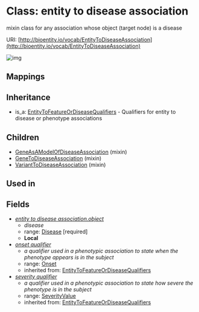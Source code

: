 # Class: entity to disease association


mixin class for any association whose object (target node) is a disease

URI: [http://bioentity.io/vocab/EntityToDiseaseAssociation](http://bioentity.io/vocab/EntityToDiseaseAssociation)

![img](http://yuml.me/diagram/nofunky;dir:TB/class/\[EntityToDiseaseAssociation]-%20onset%20qualifier(i)%20%3F>\[Onset],%20\[EntityToDiseaseAssociation]-%20severity%20qualifier(i)%20%3F>\[SeverityValue],%20\[EntityToDiseaseAssociation]-%20object>\[Disease],%20\[VariantToDiseaseAssociation]uses%20-.->\[EntityToDiseaseAssociation],%20\[GeneToDiseaseAssociation]uses%20-.->\[EntityToDiseaseAssociation],%20\[GeneAsAModelOfDiseaseAssociation]uses%20-.->\[EntityToDiseaseAssociation],%20\[EntityToFeatureOrDiseaseQualifiers]^-\[EntityToDiseaseAssociation])
## Mappings

## Inheritance

 *  is_a: [EntityToFeatureOrDiseaseQualifiers](EntityToFeatureOrDiseaseQualifiers.md) - Qualifiers for entity to disease or phenotype associations
## Children

 * [GeneAsAModelOfDiseaseAssociation](GeneAsAModelOfDiseaseAssociation.md) (mixin) 
 * [GeneToDiseaseAssociation](GeneToDiseaseAssociation.md) (mixin) 
 * [VariantToDiseaseAssociation](VariantToDiseaseAssociation.md) (mixin) 
## Used in

## Fields

 * _[entity to disease association.object](entity_to_disease_association_object.md)_
    * _disease_
    * range: [Disease](Disease.md) [required]
    * __Local__
 * _[onset qualifier](onset_qualifier.md)_
    * _a qualifier used in a phenotypic association to state when the phenotype appears is in the subject_
    * range: [Onset](Onset.md)
    * inherited from: [EntityToFeatureOrDiseaseQualifiers](EntityToFeatureOrDiseaseQualifiers.md)
 * _[severity qualifier](severity_qualifier.md)_
    * _a qualifier used in a phenotypic association to state how severe the phenotype is in the subject_
    * range: [SeverityValue](SeverityValue.md)
    * inherited from: [EntityToFeatureOrDiseaseQualifiers](EntityToFeatureOrDiseaseQualifiers.md)
